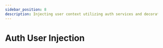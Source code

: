 ```yaml
---
sidebar_position: 8
description: Injecting user context utilizing auth services and decorator
---
```


# Auth User Injection
